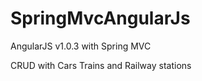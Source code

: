 SpringMvcAngularJs
==================

AngularJS v1.0.3 with Spring MVC


CRUD with Cars Trains and Railway stations

